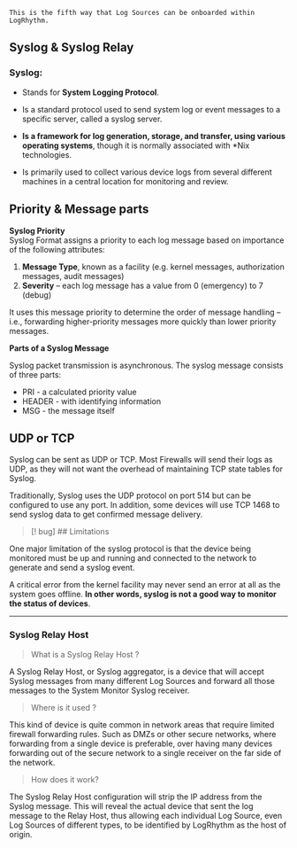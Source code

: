 
```
This is the fifth way that Log Sources can be onboarded within LogRhythm.
```

## Syslog & Syslog Relay


### Syslog: 

- Stands for **System Logging Protocol**.
- Is a standard protocol used to send system log or event messages to a specific server, called a syslog server.  

- **Is a framework for log generation, storage, and transfer, using various operating systems**, though it is normally associated with *Nix technologies.
- Is primarily used to collect various device logs from several different machines in a central location for monitoring and review.



## Priority & Message parts

**Syslog Priority**  
Syslog Format assigns a priority to each log message based on importance of the following attributes:

1. **Message Type**, known as a facility (e.g. kernel messages, authorization messages, audit messages)
2. **Severity** – each log message has a value from 0 (emergency) to 7 (debug)

It uses this message priority to determine the order of message handling – i.e., forwarding higher-priority messages more quickly than lower priority messages.  


**Parts of a Syslog Message** 

Syslog packet transmission is asynchronous. The syslog message consists of three parts: 

- PRI - a calculated priority value
- HEADER - with identifying information
- MSG - the message itself


## UDP or TCP

Syslog can be sent as UDP or TCP. Most Firewalls will send their logs as UDP, as they will not want the overhead of maintaining TCP state tables for Syslog. 

  
Traditionally, Syslog uses the UDP protocol on port 514 but can be configured to use any port. In addition, some devices will use TCP 1468 to send syslog data to get confirmed message delivery.




>[! bug] ## Limitations

One major limitation of the syslog protocol is that the device being monitored must be up and running and connected to the network to generate and send a syslog event. 

A critical error from the kernel facility may never send an error at all as the system goes offline. **In other words, syslog is not a good way to monitor the status of devices**.


<hr>

### Syslog Relay Host

>What is a Syslog Relay Host ?

A Syslog Relay Host, or Syslog aggregator, is a device that will accept Syslog messages from many different Log Sources and forward all those messages to the System Monitor Syslog receiver.


>Where is it used ?

This kind of device is quite common in network areas that require limited firewall forwarding rules. Such as DMZs or other secure networks, where forwarding from a single device is preferable, over having many devices forwarding out of the secure network to a single receiver on the far side of the network.


>How does it work?

The Syslog Relay Host configuration will strip the IP address from the Syslog message. This will reveal the actual device that sent the log message to the Relay Host, thus allowing each individual Log Source, even Log Sources of different types, to be identified by LogRhythm as the host of origin.



